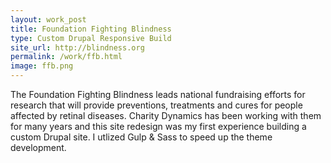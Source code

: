 ```yaml
---
layout: work_post
title: Foundation Fighting Blindness
type: Custom Drupal Responsive Build
site_url: http://blindness.org
permalink: /work/ffb.html
image: ffb.png
---
```


The Foundation Fighting Blindness leads national fundraising efforts for research that will provide preventions, treatments and cures for people affected by retinal diseases. Charity Dynamics has been working with them for many years and this site redesign was my first experience building a custom Drupal site. I utlized Gulp & Sass to speed up the theme development. 


